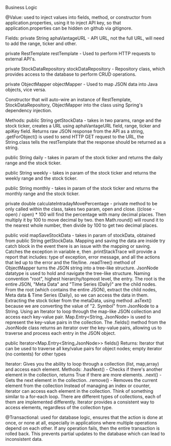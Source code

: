 Business Logic

@Value: used to inject values into fields, method, or constructor from application.properties, using it to inject API key,
so that application.properties can be hidden on github via gitignore.

Fields:
private String aphaVantageURL - API URL, not the full URL, will need to add the range, ticker and other.

private RestTemplate restTemplate - Used to perform HTTP requests to external API's.

private StockDataRepository stockDataRepository - Repository class, which provides access to the database to perform CRUD operations.

private ObjectMapper objectMapper - Used to map JSON data into Java objects, vice versa.

Constructor that will auto-wire an instance of RestTemplate, StockDataRepository, ObjectMapper into the class using Spring's dependency injection.

Methods:
public String getStockData - takes in two params, range and the stock ticker, creates a URL using aphaVantageURL field, range, ticker and apiKey field.
Returns raw JSON response from the API as a string, .getForObject() is used to send HTTP GET request to the URL, 
the String.class tells the restTemplate that the response should be returned as a string.

public String daily - takes in param of the stock ticker and returns the daily range and the stock ticker.

public String weekly - takes in param of the stock ticker and returns the weekly range and the stock ticker.

public String monthly - takes in param of the stock ticker and returns the monthly range and the stock ticker.

private double calculateIntradayMovePercentage - private method to be only called within the class,
takes two param, open and close.
((close - open) / open) * 100 will find the percentage with many decimal places.
Then multiply it by 100 to move decimal by two.
then Math.round() will round it to the nearest whole number, then divide by 100 to get two decimal places.

public void mapSaveStockData - takes in param of stockData, obtained from public String getStockData.
Mapping and saving the data are inside try catch block in the event there is an issue with the mapping or saving.
Catches the exception in variable e, then .printStackTrace will provide a report that includes: type of exception, error message, and all the actions that led up to the error and the file/line.
.readTree() method of ObjectMapper turns the JSON string into a tree-like structure. JsonNode datatype is used to hold and navigate the tree-like structure. 
Naming convention "root", highest hierarchy/topmost level, the entry. The root is the entire JSON, "Meta Data" and "Time Series (Daily)" are the child nodes. 
From the root (which contains the entire JSON), extract the child nodes, Meta data & Time Series (Daily), so we can access the data in them. 
Extracting the stock ticker from the metaData, using method .asText() because we are converting the value of "2. Symbol" from JsonNode to a String.
Using an Iterator to loop through the map-like JSON collection and access each key-value pair. Map.Entry<String, JsonNode> is used to represent the key-value pairs in the collection.
The .fields() method from the JsonNode class returns an iterator over the key-value pairs, allowing us to traverse and process each entry in the JSON object.



public Iterator<Map.Entry<String,JsonNode>> fields()
Returns:
Iterator that can be used to traverse all key/value pairs for object nodes; empty iterator (no contents) for other types



Iterator: Gives you the ability to loop through a collection (list, map,array) and access each element.
Methods:
    .hasNext() - Checks if there's another element in the collection, returns True if there are more elements.
    .next() - Gets the next element in the collection.
    .remove() - Removes the current element from the collection
Instead of managing an index or counter, iterator can access each element in the collection. Think of something similar to a for-each loop.
There are different types of collections, each of them are implemented differently. Iterator provides a consistent way to access elements, regardless of the collection type.


@Transactional: used for database logic, ensures that the action is done at once, or none at all, especially in applications where multiple operations depend on each other. 
If any operation fails, then the entire transaction is rolled back. This prevents partial updates to the database which can lead to inconsistent data. 

